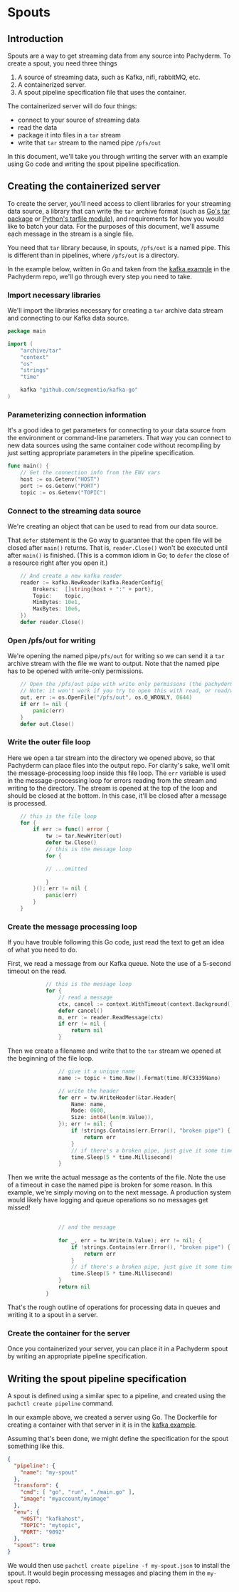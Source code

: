 # Spouts

## Introduction

Spouts are a way to get streaming data from any source into Pachyderm.
To create a spout, you need three things

1. A source of streaming data, such as Kafka, nifi, rabbitMQ, etc.
2. A containerized server.
3. A spout pipeline specification file that uses the container.

The containerized server will do four things:

- connect to your source of streaming data
- read the data
- package it into files 
  in a `tar` stream
- write that `tar` stream
  to the named pipe `/pfs/out`


In this document, 
we'll take you through writing the server 
with an example using Go code
and writing the spout pipeline specification.

## Creating the containerized server

To create the server,
you'll need access to client libraries
for your streaming data source,
a library that can write the `tar` archive format
(such as [Go's tar package](https://golang.org/pkg/archive/tar/) 
or [Python's tarfile module](https://docs.python.org/3.7/library/tarfile.html)),
and requirements for how you would like to batch your data.
For the purposes of this document, 
we'll assume each message in the stream
is a single file.

You need that `tar` library because,
in spouts,
`/pfs/out` is a named pipe. 
This is different than in pipelines, 
where `/pfs/out` is a directory.

In the example below, 
written in Go
and taken from the [kafka example](https://github.com/pachyderm/pachyderm/tree/master/examples/kafka)
in the Pachyderm repo, 
we'll go through every step you need to take.

### Import necessary libraries

We'll import the libraries necessary for creating a `tar` archive data stream
and connecting to our Kafka data source.

```go
package main

import (
	"archive/tar"
	"context"
	"os"
	"strings"
	"time"

	kafka "github.com/segmentio/kafka-go"
)

```
### Parameterizing connection information
It's a good idea to get parameters
for connecting to your data source 
from the environment
or command-line parameters. 
That way you can connect to new data sources
using the same container code
without recompiling
by just setting appropriate parameters
in the pipeline specification.
```Go
func main() {
	// Get the connection info from the ENV vars
	host := os.Getenv("HOST")
	port := os.Getenv("PORT")
	topic := os.Getenv("TOPIC")
```

### Connect to the streaming data source

We're creating an object
that can be used to read from our data source.

That `defer` statement is the Go way to guarantee
that the open file will be closed
after `main()` returns.
That is, 
`reader.Close()` won't be executed
until after `main()` is finished.
(This is a common idiom in Go;
to `defer` the close of a resource
right after you open it.)


```Go
	// And create a new kafka reader
	reader := kafka.NewReader(kafka.ReaderConfig{
		Brokers:  []string{host + ":" + port},
		Topic:    topic,
		MinBytes: 10e1,
		MaxBytes: 10e6,
	})
	defer reader.Close()
```

### Open /pfs/out for writing

We're opening the named pipe`/pfs/out` for writing
so we can send it a `tar` archive stream
with the file
we want to output.
Note that the named pipe has to be opened
with write-only permissions.


```Go
    // Open the /pfs/out pipe with write only permissons (the pachyderm spout will be reading at the other end of this)
	// Note: it won't work if you try to open this with read, or read/write permissions
	out, err := os.OpenFile("/pfs/out", os.O_WRONLY, 0644)
	if err != nil {
		panic(err)
	}
	defer out.Close()
```

### Write the outer file loop
Here we open a tar stream 
into the directory we opened above,
so that Pachyderm can place files
into the output repo.
For clarity's sake,
we'll omit the message-processing loop
inside this file loop.
The `err` variable is used
in the message-processing loop
for errors reading from the stream
and writing to the directory.
The stream is opened 
at the top of the loop
and should be closed 
at the bottom.
In this case, 
it'll be closed 
after a message is processed.

```Go
	// this is the file loop
	for {
		if err := func() error {
			tw := tar.NewWriter(out)
			defer tw.Close()
			// this is the message loop
			for {

            // ...omitted
            
			}
		}(); err != nil {
			panic(err)
		}
	}
```

### Create the message processing loop

If you have trouble following this Go code,
just read the text
to get an idea of what you need to do.

First, 
we read a message
from our Kafka queue.
Note the use of a 5-second timeout
on the read.

```Go
			// this is the message loop
            for {
				// read a message
				ctx, cancel := context.WithTimeout(context.Background(), 5*time.Second)
				defer cancel()
				m, err := reader.ReadMessage(ctx)
				if err != nil {
					return nil
                }
```

Then we create a filename
and write that to the `tar` stream
we opened at the beginning
of the file loop.
```Go
                // give it a unique name
				name := topic + time.Now().Format(time.RFC3339Nano)

                // write the header
				for err = tw.WriteHeader(&tar.Header{
					Name: name,
					Mode: 0600,
					Size: int64(len(m.Value)),
				}); err != nil; {
					if !strings.Contains(err.Error(), "broken pipe") {
						return err
					}
					// if there's a broken pipe, just give it some time to get ready for the next message
					time.Sleep(5 * time.Millisecond)
				}
```

Then we write the actual message 
as the contents of the file.
Note the use of a timeout
in case the named pipe is broken 
for some reason.
In this example,
we're simply moving on to the next message.
A production system would likely have logging
and queue operations
so no messages get missed!
```Go
                
				// and the message
                              
				for _, err = tw.Write(m.Value); err != nil; {
					if !strings.Contains(err.Error(), "broken pipe") {
						return err
					}
					// if there's a broken pipe, just give it some time to get ready for the next message
					time.Sleep(5 * time.Millisecond)
				}
				return nil
			}
```

That's the rough outline of operations
for processing data in queues
and writing it to a spout
in a server.

### Create the container for the server
Once you containerized your server,
you can place it in a Pachyderm spout
by writing an appropriate pipeline specification.

## Writing the spout pipeline specification

A spout is defined using a similar spec
to a pipeline, 
and created using the `pachctl create pipeline` command.

In our example above,
we created a server using Go.
The Dockerfile for creating a container
with that server in it is in the [kafka example](https://github.com/pachyderm/pachyderm/tree/master/examples/kafka).

Assuming that's been done,
we might define the specification 
for the spout
something like this.

```json
{
  "pipeline": {
    "name": "my-spout"
  },
  "transform": {
    "cmd": [ "go", "run", "./main.go" ],
    "image": "myaccount/myimage"
  },
  "env": {
    "HOST": "kafkahost",
    "TOPIC": "mytopic",
    "PORT": "9092"
  },
  "spout": true
}
```

We would then use `pachctl create pipeline -f my-spout.json` to install the spout.
It would begin processing messages
and placing them in the `my-spout` repo.
